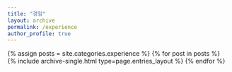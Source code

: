 ```yaml
---
title: "경험"
layout: archive
permalink: /experience
author_profile: true
---
```



{% assign posts = site.categories.experience %}
{% for post in posts %} {% include archive-single.html type=page.entries_layout %} {% endfor %}
